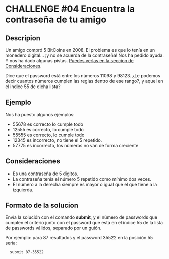 # CHALLENGE #04 Encuentra la contraseña de tu amigo

## Descripion

Un amigo compró 5 BitCoins en 2008. El problema es que lo tenía en un monedero digital... ¡y no se acuerda de la contraseña! Nos ha pedido ayuda. Y nos ha dado algunas pistas. [Puedes verlas en la seccion de Consideraciones](#consideraciones).

Dice que el password está entre los números 11098 y 98123. ¿Le podemos decir cuantos números cumplen las reglas dentro de ese rango?, y aquel en el indice 55 de dicha lista?

## Ejemplo

Nos ha puesto algunos ejemplos:

- 55678 es correcto lo cumple todo
- 12555 es correcto, lo cumple todo
- 55555 es correcto, lo cumple todo
- 12345 es incorrecto, no tiene el 5 repetido.
- 57775 es incorrecto, los números no van de forma creciente

## Consideraciones
- Es una contraseña de 5 dígitos.
- La contraseña tenía el número 5 repetido como mínimo dos veces.
- El número a la derecha siempre es mayor o igual que el que tiene a la izquierda.

## Formato de la solucion

Envía la solución con el comando **submit**, y el número de passwords que cumplen el criterio junto con el password que está en el índice 55 de la lista de passwords válidos, separado por un guión. 

Por ejemplo: para 87 resultados y el password 35522 en la posición 55 sería:

```bash
  submit 87-35522
```
